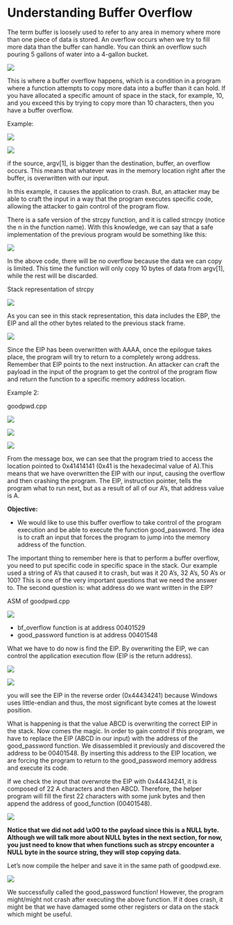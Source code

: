 # Understanding Buffer Overflow

The term buffer is loosely used to refer to any area in memory where more than one piece of data is stored. An overflow occurs when we try to fill more data than the buffer can handle. You can think an overflow such pouring 5 gallons of water into a 4-gallon bucket.

![](.gitbook/assets/image%20%2826%29.png)

This is where a buffer overflow happens, which is a condition in a program where a function attempts to copy more data into a buffer than it can hold. If you have allocated a specific amount of space in the stack, for example, 10, and you exceed this by trying to copy more than 10 characters, then you have a buffer overflow.

Example:

![](.gitbook/assets/image%20%2849%29.png)

![](.gitbook/assets/image%20%284%29.png)

if the source, argv\[1\], is bigger than the destination, buffer, an overflow occurs. This means that whatever was in the memory location right after the buffer, is overwritten with our input.

In this example, it causes the application to crash. But, an attacker may be able to craft the input in a way that the program executes specific code, allowing the attacker to gain control of the program flow.

There is a safe version of the strcpy function, and it is called strncpy \(notice the n in the function name\). With this knowledge, we can say that a safe implementation of the previous program would be something like this:

![](.gitbook/assets/image%20%2854%29.png)

In the above code, there will be no overflow because the data we can copy is limited. This time the function will only copy 10 bytes of data from argv\[1\], while the rest will be discarded.

Stack representation of strcpy

![](.gitbook/assets/image%20%2833%29.png)

As you can see in this stack representation, this data includes the EBP, the EIP and all the other bytes related to the previous stack frame.

![](.gitbook/assets/image%20%283%29.png)

Since the EIP has been overwritten with AAAA, once the epilogue takes place, the program will try to return to a completely wrong address. Remember that EIP points to the next instruction. An attacker can craft the payload in the input of the program to get the control of the program flow and return the function to a specific memory address location.

Example 2:

goodpwd.cpp

![](.gitbook/assets/image%20%2835%29.png)

![](.gitbook/assets/image%20%282%29.png)

![](.gitbook/assets/image%20%2840%29.png)

From the message box, we can see that the program tried to access the location pointed to 0x41414141 \(0x41 is the hexadecimal value of A\).This means that we have overwritten the EIP with our input, causing the overflow and then crashing the program. The EIP, instruction pointer, tells the program what to run next, but as a result of all of our A’s, that address value is A.

**Objective:**

* We would like to use this buffer overflow to take control of the program execution and be able to execute the function good\_password. The idea is to craft an input that forces the program to jump into the memory address of the function. 

The important thing to remember here is that to perform a buffer overflow, you need to put specific code in specific space in the stack. Our example used a string of A’s that caused it to crash, but was it 20 A’s, 32 A’s, 50 A’s or 100? This is one of the very important questions that we need the answer to. The second question is: what address do we want written in the EIP?

ASM of goodpwd.cpp

![](.gitbook/assets/image%20%2841%29.png)

* bf\_overflow function is at address 00401529
* good\_password function is at address 00401548

What we have to do now is find the EIP. By overwriting the EIP, we can control the application execution flow \(EIP is the return address\).

![](.gitbook/assets/image%20%2816%29.png)

![](.gitbook/assets/image%20%2868%29.png)

you will see the EIP in the reverse order \(0x44434241\) because Windows uses little-endian and thus, the most significant byte comes at the lowest position.

What is happening is that the value ABCD is overwriting the correct EIP in the stack. Now comes the magic. In order to gain control if this program, we have to replace the EIP \(ABCD in our input\) with the address of the good\_password function. We disassembled it previously and discovered the address to be 00401548. By inserting this address to the EIP location, we are forcing the program to return to the good\_password memory address and execute its code.

If we check the input that overwrote the EIP with 0x44434241, it is composed of 22 A characters and then ABCD. Therefore, the helper program will fill the first 22 characters with some junk bytes and then append the address of good\_function \(00401548\).

![](.gitbook/assets/image%20%2831%29.png)

**Notice that we did not add \x00 to the payload since this is a NULL byte. Although we will talk more about NULL bytes in the next section, for now, you just need to know that when functions such as strcpy encounter a NULL byte in the source string, they will stop copying data.**

Let’s now compile the helper and save it in the same path of goodpwd.exe.

![](.gitbook/assets/image%20%2832%29.png)

We successfully called the good\_password function! However, the program might/might not crash after executing the above function. If it does crash, it might be that we have damaged some other registers or data on the stack which might be useful.







